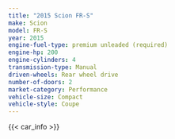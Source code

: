 ```yaml
---
title: "2015 Scion FR-S"
make: Scion
model: FR-S
year: 2015
engine-fuel-type: premium unleaded (required)
engine-hp: 200
engine-cylinders: 4
transmission-type: Manual
driven-wheels: Rear wheel drive
number-of-doors: 2
market-category: Performance
vehicle-size: Compact
vehicle-style: Coupe
---
```


{{< car_info >}}
